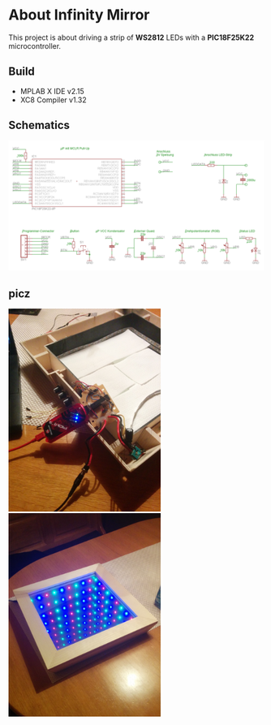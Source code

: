 # About Infinity Mirror
This project is about driving a strip of **WS2812** LEDs with a **PIC18F25K22**
microcontroller.

## Build
* MPLAB X IDE v2.15
* XC8 Compiler v1.32

## Schematics
<img src="project_pics/schema.png" alt="Drawing" width="1200"/>

## picz
<img src="project_pics/debugger.jpg" alt="Drawing" width="300"/>
<img src="project_pics/mirror.jpg" alt="Drawing" width="300"/>

